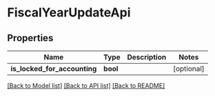 # FiscalYearUpdateApi

## Properties
Name | Type | Description | Notes
------------ | ------------- | ------------- | -------------
**is_locked_for_accounting** | **bool** |  | [optional] 

[[Back to Model list]](../README.md#documentation-for-models) [[Back to API list]](../README.md#documentation-for-api-endpoints) [[Back to README]](../README.md)


